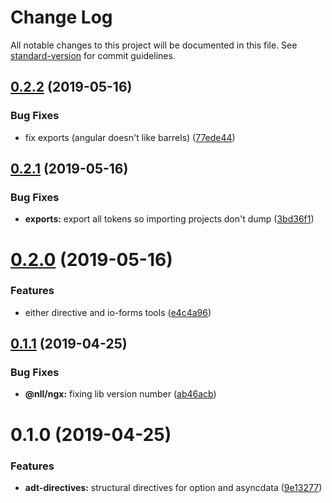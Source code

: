 # Change Log

All notable changes to this project will be documented in this file. See [standard-version](https://github.com/conventional-changelog/standard-version) for commit guidelines.

## [0.2.2](https://github.com/nullpub/ngx/compare/v0.2.1...v0.2.2) (2019-05-16)


### Bug Fixes

* fix exports (angular doesn't like barrels) ([77ede44](https://github.com/nullpub/ngx/commit/77ede44))



## [0.2.1](https://github.com/nullpub/ngx/compare/v0.2.0...v0.2.1) (2019-05-16)


### Bug Fixes

* **exports:** export all tokens so importing projects don't dump ([3bd36f1](https://github.com/nullpub/ngx/commit/3bd36f1))



# [0.2.0](https://github.com/nullpub/ngx/compare/v0.1.1...v0.2.0) (2019-05-16)


### Features

* either directive and io-forms tools ([e4c4a96](https://github.com/nullpub/ngx/commit/e4c4a96))



## [0.1.1](https://github.com/nullpub/ngx/compare/v0.1.0...v0.1.1) (2019-04-25)


### Bug Fixes

* **@nll/ngx:** fixing lib version number ([ab46acb](https://github.com/nullpub/ngx/commit/ab46acb))



# 0.1.0 (2019-04-25)


### Features

* **adt-directives:** structural directives for option and asyncdata ([9e13277](https://github.com/nullpub/ngx/commit/9e13277))
